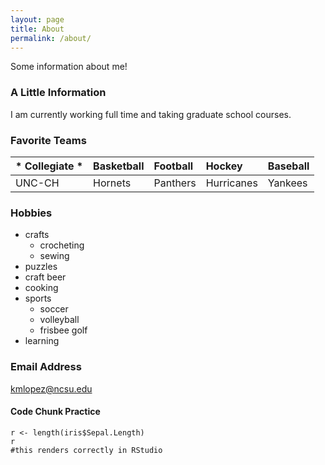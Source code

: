 ```yaml
---
layout: page
title: About
permalink: /about/
---
```


Some information about me!

### A Little Information

I am currently working full time and taking graduate school courses.

### Favorite Teams
  
| * **Collegiate** * | **Basketball** | **Football**   | **Hockey**     | **Baseball**   |  
| :---------     | :---------     | :---------     | :---------     | :---------     |  
| UNC-CH         | Hornets        | Panthers       | Hurricanes     | Yankees        |  

### Hobbies
* crafts
    + crocheting
    + sewing
* puzzles
* craft beer
* cooking
* sports
    + soccer
    + volleyball
    + frisbee golf
* learning

### Email Address

[kmlopez@ncsu.edu](mailto:kmlopez@ncsu.edu)

#### Code Chunk Practice
```{r iris}  
r <- length(iris$Sepal.Length)  
r  
#this renders correctly in RStudio
```

